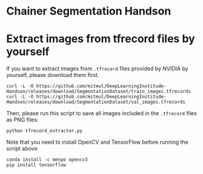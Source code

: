 Chainer Segmentation Handson
============================

# Extract images from tfrecord files by yourself

If you want to extract images from `.tfrecord` files provided by NVIDIA by yourself, please download them first.

```
curl -L -O https://github.com/mitmul/DeepLearningInstitude-Handson/releases/download/SegmentationDataset/train_images.tfrecords
curl -L -O https://github.com/mitmul/DeepLearningInstitude-Handson/releases/download/SegmentationDataset/val_images.tfrecords
```

Then, please run this script to save all images included in the `.tfrecord` files as PNG files:

```
python tfrecord_extractor.py
```

Note that you need to install OpenCV and TensorFlow before running the script above.

```
conda install -c menpo opencv3
pip install tensorflow
```
